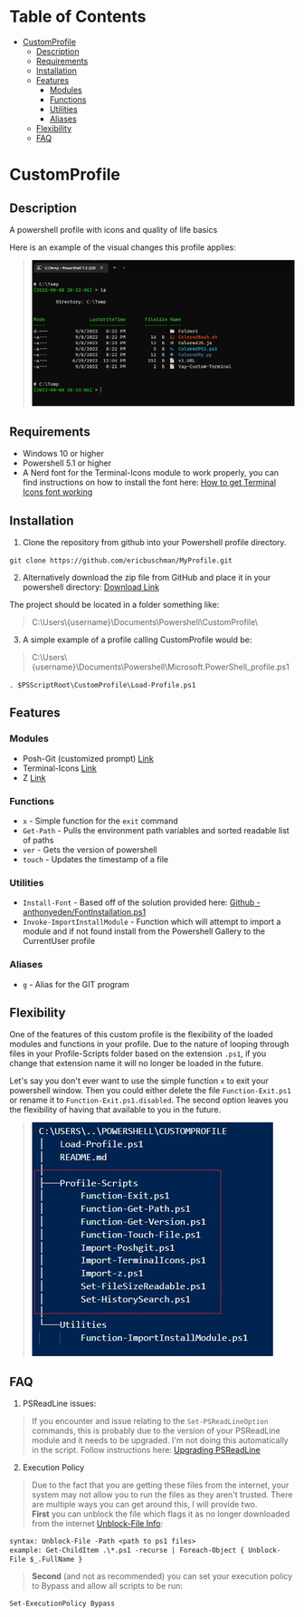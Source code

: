 # Table of Contents <!-- omit in toc -->

- [CustomProfile](#customprofile)
  - [Description](#description)
  - [Requirements](#requirements)
  - [Installation](#installation)
  - [Features](#features)
    - [Modules](#modules)
    - [Functions](#functions)
    - [Utilities](#utilities)
    - [Aliases](#aliases)
  - [Flexibility](#flexibility)
  - [FAQ](#faq)

# CustomProfile

## Description

A powershell profile with icons and quality of life basics

Here is an example of the visual changes this profile applies:

>![Image of Powershell Window](./_readme_resources/TerminalProfile.jpg)

## Requirements

- Windows 10 or higher
- Powershell 5.1 or higher
- A Nerd font for the Terminal-Icons module to work properly, you can find instructions on how to install the font here: [How to get Terminal Icons font working](https://gist.github.com/markwragg/6301bfcd56ce86c3de2bd7e2f09a8839?permalink_comment_id=3528810#gistcomment-3528810)

## Installation
1. Clone the repository from github into your Powershell profile directory.

`git clone https://github.com/ericbuschman/MyProfile.git`

2. Alternatively download the zip file from GitHub and place it in your powershell directory: [Download Link](https://github.com/ericbuschman/MyProfile/archive/refs/heads/main.zip)

The project should be located in a folder something like:
> C:\Users\\{username}\Documents\Powershell\CustomProfile\

3. A simple example of a profile calling CustomProfile would be:
> C:\Users\\{username}\Documents\Powershell\Microsoft.PowerShell_profile.ps1

`. $PSScriptRoot\CustomProfile\Load-Profile.ps1`

## Features

### Modules
- Posh-Git (customized prompt) [Link](https://github.com/dahlbyk/posh-git)
- Terminal-Icons [Link](https://github.com/devblackops/Terminal-Icons)
- Z [Link](https://github.com/badmotorfinger/z)

### Functions
- `x` - Simple function for the `exit` command
- `Get-Path` - Pulls the environment path variables and sorted readable list of paths
- `ver` - Gets the version of powershell
- `touch` - Updates the timestamp of a file

### Utilities
- `Install-Font` - Based off of the solution provided here: [Github - anthonyeden/FontInstallation.ps1](https://gist.github.com/anthonyeden/0088b07de8951403a643a8485af2709b)
- `Invoke-ImportInstallModule` - Function which will attempt to import a module and if not found install from the Powershell Gallery to the CurrentUser profile

### Aliases
- `g` - Alias for the GIT program

## Flexibility

One of the features of this custom profile is the flexibility of the loaded modules and functions in your profile.  Due to the nature of looping through files in your Profile-Scripts folder based on the extension `.ps1`, if you change that extension name it will no longer be loaded in the future.  

Let's say you don't ever want to use the simple function `x` to exit your powershell window.  Then you could either delete the file `Function-Exit.ps1` or rename it to `Function-Exit.ps1.disabled`.  The second option leaves you the flexibility of having that available to you in the future.

>![CustomProfile Files Tree View - 2022-09-09](./_readme_resources/ProfileTree.jpg)


## FAQ
1. PSReadLine issues:
> If you encounter and issue relating to the `Set-PSReadLineOption` commands, this is probably due to the version of your PSReadLine module and it needs to be upgraded.  I'm not doing this automatically in the script.  Follow instructions here: [Upgrading PSReadLine](https://github.com/PowerShell/PSReadLine#upgrading)
2. Execution Policy
> Due to the fact that you are getting these files from the internet, your system may not allow you to run the files as they aren't trusted.  There are multiple ways you can get around this, I will provide two.
> <br/>**First** you can unblock the file which flags it as no longer downloaded from the internet [Unblock-File Info](https://docs.microsoft.com/en-us/powershell/module/microsoft.powershell.utility/unblock-file?view=powershell-7.2):
``` 
syntax: Unblock-File -Path <path to ps1 files>
example: Get-ChildItem .\*.ps1 -recurse | Foreach-Object { Unblock-File $_.FullName }
```
> **Second** (and not as recommended) you can set your execution policy to Bypass and allow all scripts to be run:
``` 
Set-ExecutionPolicy Bypass 
```